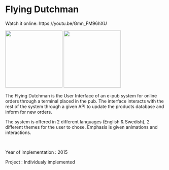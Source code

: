 <h1> Flying Dutchman </h1>
<p> Watch it online: https://youtu.be/Gmn_FM96hXU </p>
<p>
  <img src="https://www.labrosb.com/project-thumbs/online-pub-1.PNG" height="180px" />
  <img src="https://www.labrosb.com/project-thumbs/online-pub-2.PNG" height="180px" />
</p>
<p> The Flying Dutchman is the User Interface of an e-pub system for online orders through a terminal placed in the pub.
The interface interacts with the rest of the system through a given API to update the products database and inform for new orders.</p>
<p> The system is offered in 2 different languages (English & Swedish), 2 different themes for the user to chose. Emphasis is given animations and interactions.</p>
<br>
<p>Year of implementation : 2015</p>
<p>Project : Individualy implemented</p>
